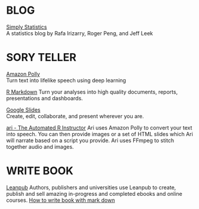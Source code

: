 # BLOG
[Simply Statistics](https://simplystatistics.org/)  
A statistics blog by Rafa Irizarry, Roger Peng, and Jeff Leek  


# SORY TELLER
[Amazon Polly](https://aws.amazon.com/polly/)  
Turn text into lifelike speech using deep learning  
 
 
[R Markdown](https://rmarkdown.rstudio.com/)
Turn your analyses into high quality documents, reports, presentations and dashboards.  


[Google Slides](https://www.google.com/slides/about/)  
Create, edit, collaborate, and present wherever you are.


[ari - The Automated R Instructor](https://www.coursera.org/learn/data-scientists-tools/lecture/enUSz/why-automated-videos)
Ari uses Amazon Polly to convert your text into speech. You can then provide images or a set of HTML slides which Ari will narrate based on a script you provide. Ari uses FFmpeg to stitch together audio and images.

# WRITE BOOK
[Leanpub](https://leanpub.com/)
Authors, publishers and universities use Leanpub to create, publish and sell amazing in-progress and completed ebooks and online courses.
[How to write book with mark down](https://leanpub.com/markua/read#leanpub-auto-quizzes-and-exercises)


